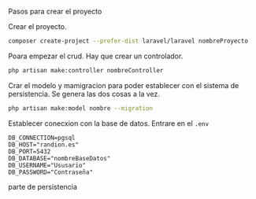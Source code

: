 Pasos para crear el proyecto

Crear el proyecto. 
```bash
composer create-project --prefer-dist laravel/laravel nombreProyecto
```

Poara empezar el crud. Hay que crear un controlador.
```bash
php artisan make:controller nombreController
```

Crar el modelo y mamigracion para poder establecer con el sistema de persistencia. Se genera las dos cosas a la vez. 
```bash
php artisan make:model nombre --migration
```

Establecer conecxion con la base de datos. Entrare en el `.env`
```.env
DB_CONNECTION=pgsql
DB_HOST="randion.es"
DB_PORT=5432
DB_DATABASE="nombreBaseDatos"
DB_USERNAME="Ususario"
DB_PASSWORD="Contraseña"
```

parte de persistencia
